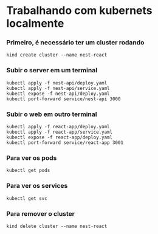 # Trabalhando com kubernets localmente

### Primeiro, é necessário ter um cluster rodando
`kind create cluster --name nest-react`


### Subir o server em um terminal
```
kubectl apply -f nest-api/deploy.yaml
kubectl apply -f nest-api/service.yaml
kubectl expose -f nest-api/deploy.yaml
kubectl port-forward service/nest-api 3000 
```

### Subir o web em outro terminal
```
kubectl apply -f react-app/deploy.yaml
kubectl apply -f react-app/service.yaml
kubectl expose -f react-app/deploy.yaml
kubectl port-forward service/react-app 3001
```

### Para ver os pods
`kubectl get pods`

### Para ver os services
`kubectl get svc`

### Para remover o cluster
`kind delete cluster --name nest-react`